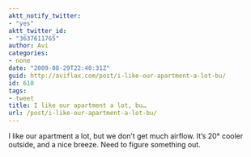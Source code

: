 ```yaml
---
aktt_notify_twitter:
- "yes"
aktt_twitter_id:
- "3637611765"
author: Avi
categories:
- none
date: "2009-08-29T22:40:31Z"
guid: http://aviflax.com/post/i-like-our-apartment-a-lot-bu/
id: 610
tags:
- tweet
title: I like our apartment a lot, bu…
url: /post/i-like-our-apartment-a-lot-bu/
---
```

I like our apartment a lot, but we don&#8217;t get much airflow. It&#8217;s 20° cooler outside, and a nice breeze. Need to figure something out.